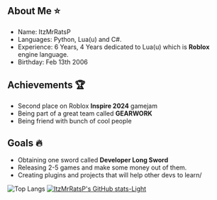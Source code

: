 ## About Me ⭐
- Name: ItzMrRatsP
- Languages: Python, Lua(u) and C#.
- Experience: 6 Years, 4 Years dedicated to Lua(u) which is **Roblox** engine language.
- Birthday: Feb 13th 2006

## Achievements 🏆
- Second place on Roblox **Inspire 2024** gamejam
- Being part of a great team called **GEARWORK**
- Being friend with bunch of cool people

## Goals 🔥
- Obtaining one sword called **Developer Long Sword**
- Releasing 2-5 games and make some money out of them.
- Creating plugins and projects that will help other devs to learn/

![Top Langs](https://github-readme-stats.vercel.app/api/top-langs/?username=itzmrratsp&size_weight=0.5&count_weight=0.5) [![ItzMrRatsP's GitHub stats-Light](https://github-readme-stats.vercel.app/api?username=itzmrratsp&show_icons=true&theme=default#gh-light-mode-only)](https://github.com/anuraghazra/github-readme-stats#gh-light-mode-only)
